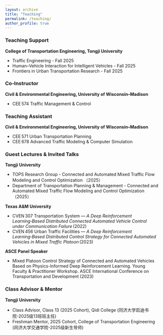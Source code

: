 ```yaml
---
layout: archive
title: "Teaching"
permalink: /teaching/
author_profile: true
---
```


### Teaching Support  
**College of Transportation Engineering, Tongji University**
- Traffic Engineering - Fall 2025  
- Human–Vehicle Interaction for Intelligent Vehicles - Fall 2025
- Frontiers in Urban Transportation Research - Fall 2025  

### Co‑Instructor  
**Civil & Environmental Engineering, University of Wisconsin–Madison**
- CEE 574 Traffic Management & Control

### Teaching Assistant  
**Civil & Environmental Engineering, University of Wisconsin–Madison**
- CEE 571 Urban Transportation Planning  
- CEE 678 Advanced Traffic Modeling & Computer Simulation

### Guest Lectures & Invited Talks 
**Tongji University**
- TOPS Research Group - Connected and Automated Mixed Traffic Flow Modeling and Control Optimization （2025）
- Department of Transportation Planning & Management - Connected and Automated Mixed Traffic Flow Modeling and Control Optimization（2025）
  
**Texas A&M University**
- CVEN 307 Transportation System — *A Deep Reinforcement Learning‑Based Distributed Connected Automated Vehicle Control under Communication Failure* (2022)  
- CVEN 456 Urban Traffic Facilities — *A Deep Reinforcement Learning‑Based Distributed Control Strategy for Connected Automated Vehicles in Mixed Traffic Platoon* (2023)
  
**ASCE Panel Speaker**
- Mixed Platoon Control Strategy of Connected and Automated Vehicles Based on Physics-Informed Deep Reinforcement Learning. Young Faculty & Practitioner Workshop. ASCE International Conference on Transportation and Development (2023)

### Class Advisor & Mentor
**Tongji University**
- Class Advisor, Class 13 (2025 Cohort), Qidi College (同济大学启迪书院-2025级13班班主任)  
- Freshman Mentor, 2025 Cohort, College of Transportation Engineering (同济大学交通学院-2025级新生导师)
